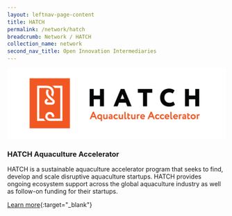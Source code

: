 ```yaml
---
layout: leftnav-page-content
title: HATCH
permalink: /network/hatch
breadcrumb: Network / HATCH
collection_name: network
second_nav_title: Open Innovation Intermediaries
---
```


<div class="networklogo">
<a href="http://www.hatch.blue/">
<img src="/images/partners/HATCH Aquaculture Accelerator Logo.png" alt="1">
</a>
</div>

<h3>HATCH Aquaculture Accelerator</h3>

HATCH is a sustainable aquaculture accelerator program that seeks to find, develop and scale disruptive aquaculture startups. HATCH provides ongoing ecosystem support across the global aquaculture industry as well as follow-on funding for their startups.

[Learn more](http://www.hatch.blue/){:target="_blank"}
